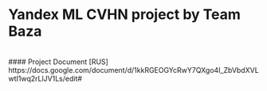 # Yandex ML CVHN project by Team Baza

<br>
#### Project Document [RUS]
https://docs.google.com/document/d/1kkRGEOGYcRwY7QXgo4I_ZbVbdXVLwtI1wq2rLlJV1Ls/edit#
